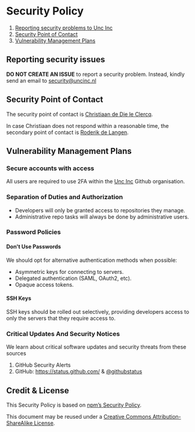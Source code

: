 # Security Policy

1. [Reporting security problems to Unc Inc](#reporting)
2. [Security Point of Contact](#contact)
3. [Vulnerability Management Plans](#vulnerability-management)

<a name="reporting"></a>
## Reporting security issues

**DO NOT CREATE AN ISSUE** to report a security problem. Instead, kindly send an email to security@uncinc.nl

<a name="contact"></a>
## Security Point of Contact

The security point of contact is [Christiaan de Die le Clercq](https://github.com/techwolf12). 

In case Christiaan does not respond within a reasonable time, the secondary point
of contact is [Roderik de Langen](https://github.com/rarothedude). 

<a name="vulnerability-management"></a>
## Vulnerability Management Plans


### Secure accounts with access

All users are required to use 2FA within the [Unc Inc](https://github.com/uncinc) Github organisation.

### Separation of Duties and Authorization
* Developers will only be granted access to repositories they manage.
* Administrative repo tasks will always be done by administrative users.

### Password Policies


#### Don't Use Passwords

We should opt for alternative authentication methods when possible:

* Asymmetric keys for connecting to servers.
* Delegated authentication (SAML, OAuth2, etc).
* Opaque access tokens.

#### SSH Keys

SSH keys should be rolled out selectively, providing developers access to only the servers that they require access to.


### Critical Updates And Security Notices

We learn about critical software updates and security threats from these sources

1. GitHub Security Alerts
2. GitHub: https://status.github.com/ & [@githubstatus](https://twitter.com/githubstatus)


## Credit & License

This Security Policy is based on [npm’s Security Policy](https://www.npmjs.com/policies/security).


This document may be reused under a [Creative Commons Attribution-ShareAlike License](https://creativecommons.org/licenses/by-sa/4.0/).
